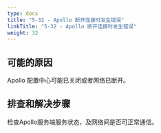```yaml
---
type: docs
title: "5-32 - Apollo 断开连接时发生错误"
linkTitle: "5-32 - Apollo 断开连接时发生错误"
weight: 32
---
```


## 可能的原因

Apollo 配置中心可能已关闭或者网络已断开。

## 排查和解决步骤

检查Apollo服务端服务状态，及网络间是否可正常通信。

<p style="margin-top: 3rem;"> </p>